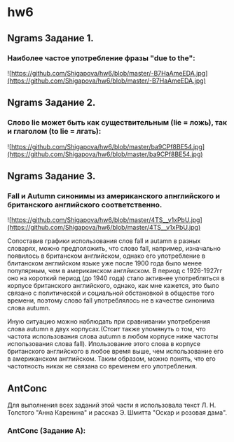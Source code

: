 # hw6

## Ngrams Задание 1. 

### Наиболее частое употребление фразы "due to the":

![https://github.com/Shigapova/hw6/blob/master/-B7HaAmeEDA.jpg](https://github.com/Shigapova/hw6/blob/master/-B7HaAmeEDA.jpg)

## Ngrams Задание 2. 

### Слово lie может быть как существительным (lie = ложь), так и глаголом (to lie = лгать):

![https://github.com/Shigapova/hw6/blob/master/ba9CPf8BE54.jpg](https://github.com/Shigapova/hw6/blob/master/ba9CPf8BE54.jpg)

## Ngrams Задание 3. 

### Fall и Autumn синонимы из американского апнглийского и британского английского соответственно. 

![https://github.com/Shigapova/hw6/blob/master/4TS__v1xPbU.jpg](https://github.com/Shigapova/hw6/blob/master/4TS__v1xPbU.jpg)

Сопоставив графики использования слов fall и autamn в разных словарях, можно предположить, что слово fall, например, изначально появилось в британском английском, однако его употребление в блитанском английском языке уже после 1900 года было менее популярным, чем в американском англйиском. В период с 1926-1927гг оно на короткий период (до 1940 года) стало активнее употребляться в корпусе британского английского, однако, как мне кажется, это было связано с политической и социальной обстановкой в обществе того времени, поэтому слово fall употреблялось не в качестве синонима слова autumn. 

Иную ситуацию можно наблюдать при сравнивании употребрения слова autumn в двух корпусах.(Стоит также упомянуть о том, что частота использования слова autumn в любом корпусе ниже частоты использования слова fall). Ипользование этого слова в корпусе британского английского в любое время выше, чем использование его в американском английском. Таким образом, можно понять, что его частотность никак не связана со временем его употребления. 

## AntConc 
Для выполнения всех заданий этой части я использовала текст Л. Н. Толстого "Анна Каренина" и рассказ Э. Шмитта "Оскар и розовая дама".

### AntConc (Задание А):


